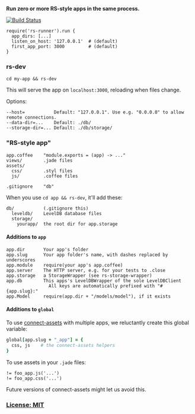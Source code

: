 **Run zero or more RS-style apps in the same process.**

[![Build Status](https://secure.travis-ci.org/ReclaimSoftware/rs-runner.png)](http://travis-ci.org/ReclaimSoftware/rs-runner)

    require('rs-runner').run {
      app_dirs: [...]
      listen_on_host: '127.0.0.1'  # (default)
      first_app_port: 3000         # (default)
    }


### rs-dev

    cd my-app && rs-dev

This will serve the app on `localhost:3000`, reloading when files change.

Options:

    --host=           Default: "127.0.0.1". Use e.g. "0.0.0.0" to allow remote connections.
    --data-dir=...    Default: ./db/
    --storage-dir=... Default: ./db/storage/


### "RS-style app"

    app.coffee    "module.exports = (app) -> ..."
    views/        .jade files
    assets/
      css/        .styl files
      js/         .coffee files
    
    .gitignore    "db"

When you use `cd app && rs-dev`, it'll add these:

    db/           (.gitignore this)
      leveldb/    LevelDB database files
      storage/
        yourapp/  the root dir for app.storage


#### Additions to `app`

    app.dir       Your app's folder
    app.slug      Your app folder's name, with dashes replaced by underscores
    app.module    require(your app's app.coffee)
    app.server    The HTTP server, e.g. for your tests to .close
    app.storage   a StorageWrapper (see rs-storage-wrapper)
    app.db        This apps's LevelDBWrapper of the sole LevelDBClient
                    All keys are automatically prefixed with "#{app.slug}:"
    app.Model     require(app.dir + "/models/model"), if it exists


#### Additions to `global`

To use [connect-assets](https://github.com/adunkman/connect-assets) with multiple apps, we reluctantly create this global variable:

```coffee
global[app.slug + "_app"] = {
  css, js    # the connect-assets helpers
}
```

To use assets in your `.jade` files:

```jade
!= foo_app.js('...')
!= foo_app.css('...')
```

Future versions of connect-assets might let us avoid this.


### [License: MIT](LICENSE.txt)
